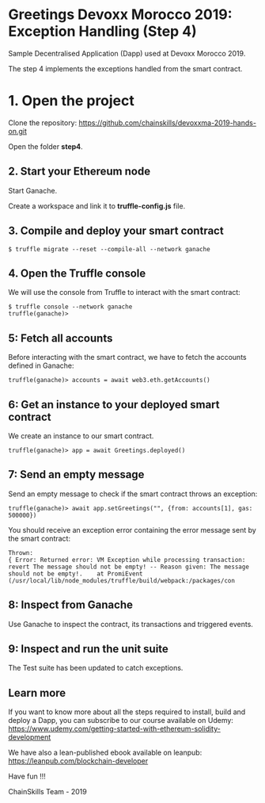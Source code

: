 # Greetings Devoxx Morocco 2019: Exception Handling (Step 4)

Sample Decentralised Application (Dapp) used at Devoxx Morocco 2019.

The step 4 implements the exceptions handled from the smart contract.

# 1. Open the project

Clone the repository: https://github.com/chainskills/devoxxma-2019-hands-on.git

Open the folder **step4**.

## 2. Start your Ethereum node

Start Ganache.

Create a workspace and link it to **truffle-config.js** file.

## 3. Compile and deploy your smart contract

```
$ truffle migrate --reset --compile-all --network ganache
```

## 4. Open the Truffle console

We will use the console from Truffle to interact with the smart contract:

```
$ truffle console --network ganache
truffle(ganache)>
```

## 5: Fetch all accounts

Before interacting with the smart contract, we have to fetch the accounts defined in Ganache:

```
truffle(ganache)> accounts = await web3.eth.getAccounts()
```

## 6: Get an instance to your deployed smart contract

We create an instance to our smart contract.

```
truffle(ganache)> app = await Greetings.deployed()
```

## 7: Send an empty message

Send an empty message to check if the smart contract throws an exception:

```
truffle(ganache)> await app.setGreetings("", {from: accounts[1], gas: 500000})
```

You should receive an exception error containing the error message sent by the smart contract:

```
Thrown:
{ Error: Returned error: VM Exception while processing transaction: revert The message should not be empty! -- Reason given: The message should not be empty!.    at PromiEvent (/usr/local/lib/node_modules/truffle/build/webpack:/packages/con
```

## 8: Inspect from Ganache

Use Ganache to inspect the contract, its transactions and triggered events.

## 9: Inspect and run the unit suite

The Test suite has been updated to catch exceptions.

## Learn more

If you want to know more about all the steps required to install, build and deploy a Dapp, you can subscribe to our course available on Udemy: https://www.udemy.com/getting-started-with-ethereum-solidity-development

We have also a lean-published ebook available on leanpub: https://leanpub.com/blockchain-developer

Have fun !!!

ChainSkills Team - 2019
